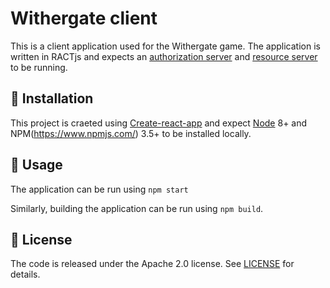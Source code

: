 # Withergate client

This is a client application used for the Withergate game. The application is written in RACTjs and expects an [authorization server](https://github.com/Withergate/auth) and [resource server](https://github.com/Withergate/api) to be running.

## 🔧 Installation

This project is craeted using [Create-react-app](https://github.com/facebook/create-react-app) and expect [Node](https://nodejs.org/en/) 8+ and NPM(https://www.npmjs.com/) 3.5+ to be installed locally.

## 🚦 Usage

The application can be run using `npm start`

Similarly, building the application can be run using `npm build`.

## 🔖 License

The code is released under the Apache 2.0 license. See [LICENSE](https://github.com/Withergate/client/blob/master/LICENSE) for details.

